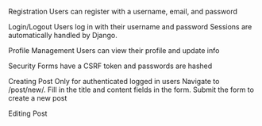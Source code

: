 Registration
Users can register with a username, email, and password

Login/Logout
Users log in with their username and password Sessions are automatically handled by Django.

Profile Management 
Users can view their profile and update info

Security
Forms have a CSRF token and passwords are hashed


Creating Post
Only for authenticated logged in users 
Navigate to /post/new/.
Fill in the title and content fields in the form.
Submit the form to create a new post

Editing Post
